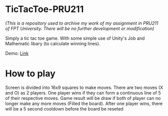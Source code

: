 # TicTacToe-PRU211
<i>(This is a repository used to archive my work of my assignment in PRU211 of FPT University. There will be no further development or modification)</i>

Simply a tic tac toe game. With some simple use of Unity's Job and Mathematic libary (to calculate winning lines).  

Demo: [Link](https://drive.google.com/file/d/1kyPOWa9vk9EG6SGDwgDFvOcyh5y8CVa2/view?usp=sharing)

# How to play
Screen is divided into 16x9 squares to make moves. There are two moves (X and O) as 2 players. One player wins if they can form a continuous line of 5 of their respective moves. Game result will be draw if both of player can no longer make any more moves (Filled the board). After one player wins, there will be a 5 second cooldown before the board be reseted
